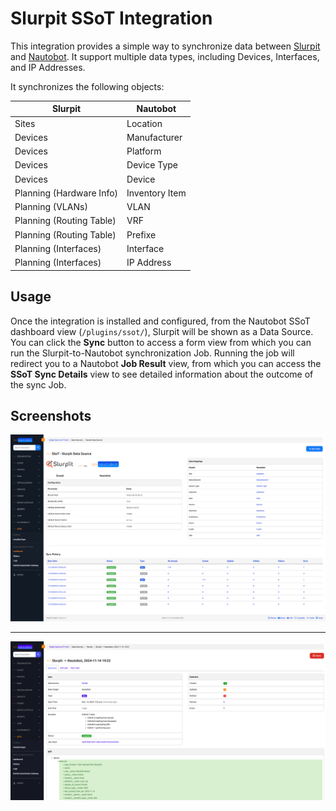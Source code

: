 # Slurpit SSoT Integration

This integration provides a simple way to synchronize data between [Slurpit](https://slurpit.io/) and [Nautobot](https://github.com/nautobot/nautobot). It support multiple data types, including Devices, Interfaces, and IP Addresses.

It synchronizes the following objects:

| Slurpit                  | Nautobot                     |
| -----------------------  | ---------------------------- |
| Sites                    | Location                     |
| Devices                  | Manufacturer                 |
| Devices                  | Platform                     |
| Devices                  | Device Type                  |
| Devices                  | Device                       |
| Planning (Hardware Info) | Inventory Item               |
| Planning (VLANs)         | VLAN                         |
| Planning (Routing Table) | VRF                          |
| Planning (Routing Table) | Prefixe                      |
| Planning (Interfaces)    | Interface                    |
| Planning (Interfaces)    | IP Address                   |

## Usage

Once the integration is installed and configured, from the Nautobot SSoT dashboard view (`/plugins/ssot/`), Slurpit will be shown as a Data Source. You can click the **Sync** button to access a form view from which you can run the Slurpit-to-Nautobot synchronization Job. Running the job will redirect you to a Nautobot **Job Result** view, from which you can access the **SSoT Sync Details** view to see detailed information about the outcome of the sync Job.

## Screenshots

![Detail View](../../images/slurpit-detail-view.png)

---

![Results View](../../images/slurpit-result-view.png)
